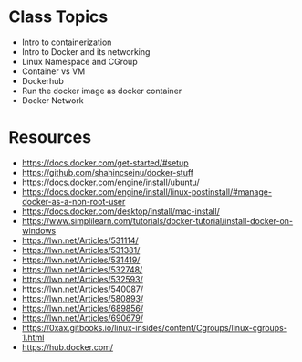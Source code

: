 # Class Topics 
- Intro to containerization 
- Intro to Docker and its networking 
- Linux Namespace and CGroup 
- Container vs VM 
- Dockerhub 
- Run the docker image as docker container
- Docker Network


# Resources
- https://docs.docker.com/get-started/#setup
- https://github.com/shahincsejnu/docker-stuff
- https://docs.docker.com/engine/install/ubuntu/
- https://docs.docker.com/engine/install/linux-postinstall/#manage-docker-as-a-non-root-user
- https://docs.docker.com/desktop/install/mac-install/
- https://www.simplilearn.com/tutorials/docker-tutorial/install-docker-on-windows
- https://lwn.net/Articles/531114/
- https://lwn.net/Articles/531381/
- https://lwn.net/Articles/531419/
- https://lwn.net/Articles/532748/
- https://lwn.net/Articles/532593/
- https://lwn.net/Articles/540087/
- https://lwn.net/Articles/580893/
- https://lwn.net/Articles/689856/
- https://lwn.net/Articles/690679/
- https://0xax.gitbooks.io/linux-insides/content/Cgroups/linux-cgroups-1.html
- https://hub.docker.com/
